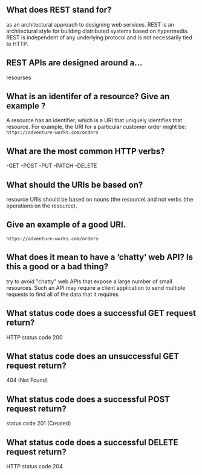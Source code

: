 ## What does REST stand for?


as an architectural approach to designing web services. REST is an architectural style for building distributed systems based on hypermedia. REST is independent of any underlying protocol and is not necessarily tied to HTTP.

## REST APIs are designed around a…

resourses

## What is an identifer of a resource? Give an example ?
A resource has an identifier, which is a URI that uniquely identifies that resource. For example, the URI for a particular customer order might be:
`https://adventure-works.com/orders`

## What are the most common HTTP verbs?
-GET
-POST
-PUT
-PATCH
-DELETE

## What should the URIs be based on?


resource URIs should be based on nouns (the resource) and not verbs (the operations on the resource).

## Give an example of a good URI.

`https://adventure-works.com/orders` 

## What does it mean to have a ‘chatty’ web API? Is this a good or a bad thing?

try to avoid "chatty" web APIs that expose a large number of small resources. Such an API may require a client application to send multiple requests to find all of the data that it requires

## What status code does a successful GET request return?

HTTP status code 200

## What status code does an unsuccessful GET request return?

404 (Not Found)

## What status code does a successful POST request return?

status code 201 (Created)

## What status code does a successful DELETE request return?

 HTTP status code 204